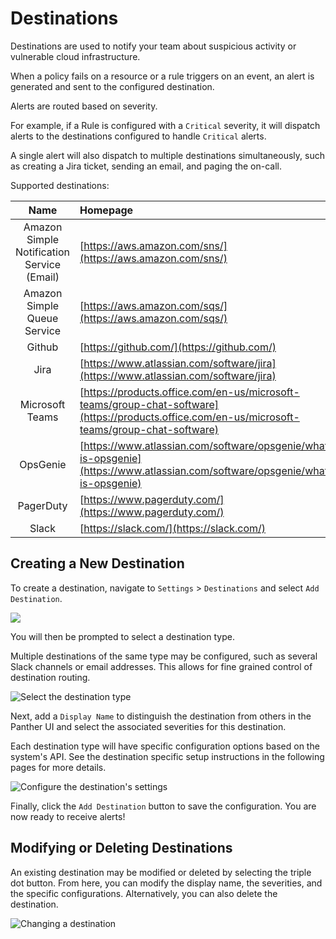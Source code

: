 # Destinations

Destinations are used to notify your team about suspicious activity or vulnerable cloud infrastructure.

When a policy fails on a resource or a rule triggers on an event, an alert is generated and sent to the configured destination.

Alerts are routed based on severity.

For example, if a Rule is configured with a `Critical` severity, it will dispatch alerts to the destinations configured to handle `Critical` alerts.

A single alert will also dispatch to multiple destinations simultaneously, such as creating a Jira ticket, sending an email, and paging the on-call.

Supported destinations:

| Name | Homepage |
| :---: | :--- |
| Amazon Simple Notification Service \(Email\) | [https://aws.amazon.com/sns/](https://aws.amazon.com/sns/) |
| Amazon Simple Queue Service | [https://aws.amazon.com/sqs/](https://aws.amazon.com/sqs/) |
| Github | [https://github.com/](https://github.com/) |
| Jira | [https://www.atlassian.com/software/jira](https://www.atlassian.com/software/jira) |
| Microsoft Teams | [https://products.office.com/en-us/microsoft-teams/group-chat-software](https://products.office.com/en-us/microsoft-teams/group-chat-software) |
| OpsGenie | [https://www.atlassian.com/software/opsgenie/what-is-opsgenie](https://www.atlassian.com/software/opsgenie/what-is-opsgenie) |
| PagerDuty | [https://www.pagerduty.com/](https://www.pagerduty.com/) |
| Slack | [https://slack.com/](https://slack.com/) |

## Creating a New Destination

To create a destination, navigate to `Settings` &gt; `Destinations` and select `Add Destination`.

![](../.gitbook/assets/default-destinations-new.png)

You will then be prompted to select a destination type.

Multiple destinations of the same type may be configured, such as several Slack channels or email addresses. This allows for fine grained control of destination routing.

![Select the destination type](../.gitbook/assets/destination-types.png)

Next, add a `Display Name` to distinguish the destination from others in the Panther UI and select the associated severities for this destination.

Each destination type will have specific configuration options based on the system's API. See the destination specific setup instructions in the following pages for more details.

![Configure the destination&apos;s settings](../.gitbook/assets/destination-settings-example.png)

Finally, click the `Add Destination` button to save the configuration. You are now ready to receive alerts!

## Modifying or Deleting Destinations

An existing destination may be modified or deleted by selecting the triple dot button. From here, you can modify the display name, the severities, and the specific configurations. Alternatively, you can also delete the destination.

![Changing a destination](../.gitbook/assets/destination-modificaiton.png)

